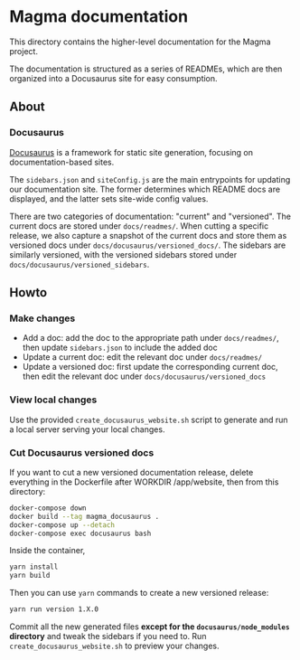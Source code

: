 # Magma documentation

This directory contains the higher-level documentation for the Magma project.

The documentation is structured as a series of READMEs, which are then
organized into a Docusaurus site for easy consumption.

## About

### Docusaurus

[Docusaurus](https://docusaurus.io/) is a framework for static site generation,
focusing on documentation-based sites.

The `sidebars.json` and `siteConfig.js` are the main entrypoints for updating
our documentation site. The former determines which README docs are displayed,
and the latter sets site-wide config values.

There are two categories of documentation: "current" and "versioned". The
current docs are stored under `docs/readmes/`. When cutting a specific release,
we also capture a snapshot of the current docs and store them as versioned
docs under `docs/docusaurus/versioned_docs/`. The sidebars are similarly
versioned, with the versioned sidebars stored under
`docs/docusaurus/versioned_sidebars`.

## Howto

### Make changes

- Add a doc: add the doc to the appropriate path under `docs/readmes/`, then
update `sidebars.json` to include the added doc
- Update a current doc: edit the relevant doc under `docs/readmes/`
- Update a versioned doc: first update the corresponding current doc, then edit
the relevant doc under `docs/docusaurus/versioned_docs`

### View local changes

Use the provided `create_docusaurus_website.sh` script to generate and run a
local server serving your local changes.

### Cut Docusaurus versioned docs

If you want to cut a new versioned documentation release, delete everything
in the Dockerfile after WORKDIR /app/website, then from this directory:

```bash
docker-compose down
docker build --tag magma_docusaurus .
docker-compose up --detach
docker-compose exec docusaurus bash
```

Inside the container,

```bash
yarn install
yarn build
```

Then you can use `yarn` commands to create a new versioned release:

```bash
yarn run version 1.X.0
```

Commit all the new generated files **except for the `docusaurus/node_modules`
directory** and tweak the sidebars if you need to. Run
`create_docusaurus_website.sh` to preview your changes.
